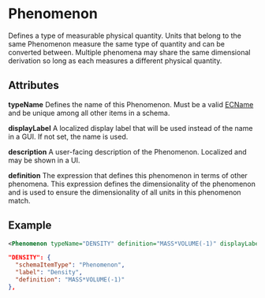 # Phenomenon

Defines a type of measurable physical quantity.  Units that belong to the same Phenomenon measure the same type of quantity and can be converted between.  Multiple phenomena may share the same dimensional derivation so long as each measures a different physical quantity.

## Attributes

**typeName** Defines the name of this Phenomenon. Must be a valid [ECName](./ec-name.md) and be unique among all other items in a schema.

**displayLabel** A localized display label that will be used instead of the name in a GUI. If not set, the name is used.

**description** A user-facing description of the Phenomenon. Localized and may be shown in a UI.

**definition** The expression that defines this phenomenon in terms of other phenomena.  This expression defines the dimensionality of the phenomenon and is used to ensure the dimensionality of all units in this phenomenon match.

## Example

```xml
<Phenomenon typeName="DENSITY" definition="MASS*VOLUME(-1)" displayLabel="Density" />
```

```json
"DENSITY": {
  "schemaItemType": "Phenomenon",
  "label": "Density",
  "definition": "MASS*VOLUME(-1)"
},
```